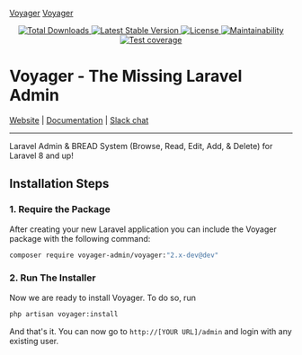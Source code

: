 
[Voyager](./resources/assets/dist/images/helm_dark.svg#gh-light-mode-only)
[Voyager](./resources/assets/dist/images/helm.svg#gh-dark-mode-only)

<p align="center">
    <a href="https://packagist.org/packages/voyager-admin/voyager">
        <img src="https://poser.pugx.org/voyager-admin/voyager/downloads.svg?format=flat" alt="Total Downloads">
    </a>
    <a href="https://packagist.org/packages/voyager-admin/voyager">
        <img src="https://poser.pugx.org/voyager-admin/voyager/v/stable.svg?format=flat" alt="Latest Stable Version">
    </a>
    <a href="https://packagist.org/packages/voyager-admin/voyager">
        <img src="https://poser.pugx.org/voyager-admin/voyager/license.svg?format=flat" alt="License">
    </a>
    <a href="https://codeclimate.com/github/voyager-admin/voyager/maintainability">
        <img src="https://api.codeclimate.com/v1/badges/3e0cebb42838d9344097/maintainability" alt="Maintainability">
    </a>
    <a href="https://codeclimate.com/github/voyager-admin/voyager/test_coverage">
        <img src="https://api.codeclimate.com/v1/badges/3e0cebb42838d9344097/test_coverage" alt="Test coverage">
    </a>
</p>

# Voyager - The Missing Laravel Admin
<p>
    <a href="https://voyager-admin.com/" target="_blank">Website</a>
    |
    <a href="https://tcg.gitbook.io/voyager-2/" target="_blank">Documentation</a>
    |
    <a href="https://voyager-slack-invitation.herokuapp.com" target="_blank">Slack chat</a>
</p>

<hr>

Laravel Admin & BREAD System (Browse, Read, Edit, Add, & Delete) for Laravel 8 and up!

## Installation Steps

### 1. Require the Package

After creating your new Laravel application you can include the Voyager package with the following command:

```bash
composer require voyager-admin/voyager:"2.x-dev@dev"
```

### 2. Run The Installer

Now we are ready to install Voyager. To do so, run

```bash
php artisan voyager:install
```

And that's it. You can now go to `http://[YOUR URL]/admin` and login with any existing user.
